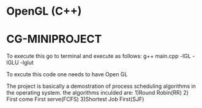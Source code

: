 # OpenGL (C++)
# CG-MINIPROJECT
To execute this go to terminal and execute as follows:
g++ main.cpp -lGL -lGLU -lglut

To excute this code one needs to have Open GL

The project is basically a demostration of process scheduling algorithms in the operating system.
the algorithms inculded are:
 1)Round Robin(RR)
 2) First come First serve(FCFS)
 3)Shortest Job First(SJF)

